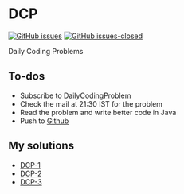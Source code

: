 # DCP
[![GitHub issues](https://img.shields.io/github/issues/bathinaMounika/DCP.svg)](https://github.com/bathinaMounika/DCP/issues)
[![GitHub issues-closed](https://img.shields.io/github/issues-closed/bathinaMounika/DCP.svg)](https://GitHub.com/bathinaMounika/DCP/issues?q=is%3Aissue+is%3Aclosed)

Daily Coding Problems

## To-dos

- Subscribe to [DailyCodingProblem](https://www.dailycodingproblem.com/)
- Check the mail at 21:30 IST for the problem
- Read the problem and write better code in Java
- Push to [Github](https://github.com/bathinaMounika/DCP/)

## My solutions

- [DCP-1](https://binarysearch.io/problems/Sum-of-two-numbers/editorials/932717)
- [DCP-2](https://binarysearch.io/problems/Omitted/editorials/939946)
- [DCP-3](https://leetcode.com/problems/serialize-and-deserialize-binary-tree/)
